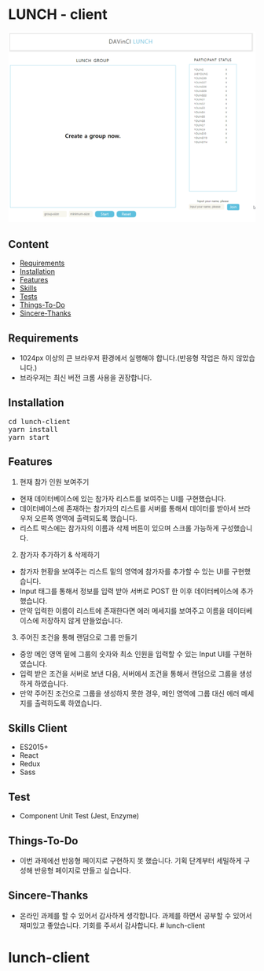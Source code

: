 # LUNCH - client
 ![](display.gif)

## Content

- [Requirements](#requirements)
- [Installation](#installation)
- [Features](#features)
- [Skills](#skills)
- [Tests](#tests)
- [Things-To-Do](#things-To-Do)
- [Sincere-Thanks](#Sincere-Thanks)


## Requirements

- 1024px 이상의 큰 브라우저 환경에서 실행해야 합니다.(반응형 작업은 하지 않았습니다.)
- 브라우저는 최신 버전 크롬 사용을 권장합니다.

## Installation

<pre>
cd lunch-client
yarn install
yarn start
</pre>

## Features

1. 현재 참가 인원 보여주기

- 현재 데이터베이스에 있는 참가자 리스트를 보여주는 UI를 구현했습니다.
- 데이터베이스에 존재하는 참가자의 리스트를 서버를 통해서 데이터를  받아서 브라우저 오른쪽 영역에 출력되도록 했습니다.
- 리스트 박스에는 참가자의 이름과 삭제 버튼이 있으며 스크롤 가능하게 구성했습니다.

2. 참가자 추가하기 & 삭제하기

- 참가자 현황을 보여주는 리스트 밑의 영역에 참가자를 추가할 수 있는 UI를 구현했습니다. 
- Input 태그를 통해서 정보를 입력 받아 서버로 POST 한 이후 데이터베이스에 추가했습니다.
- 만약 입력한 이름이 리스트에 존재한다면 에러 메세지를 보여주고 이름을 데이터베이스에 저장하지 않게 만들었습니다.

3. 주어진 조건을 통해 랜덤으로 그룹 만들기

- 중앙 메인 영역 밑에 그룹의 숫자와 최소 인원을 입력할 수 있는 Input UI를 구현하였습니다. 
- 입력 받은 조건을 서버로 보낸 다음, 서버에서 조건을 통해서 랜덤으로 그룹을 생성하게 하였습니다.
- 만약 주어진 조건으로 그룹을 생성하지 못한 경우, 메인 영역에 그룹 대신 에러 메세지를 출력하도록 하였습니다.

## Skills Client

- ES2015+
- React
- Redux
- Sass

## Test
- Component Unit Test (Jest, Enzyme)

## Things-To-Do

- 이번 과제에선 반응형 페이지로 구현하지 못 했습니다. 기획 단계부터 세밀하게 구성해 반응형 페이지로 만들고 싶습니다.

## Sincere-Thanks
- 온라인 과제를 할 수 있어서 감사하게 생각합니다. 과제를 하면서 공부할 수 있어서 재미있고 좋았습니다. 기회를 주셔서 감사합니다.  # lunch-client
# lunch-client
